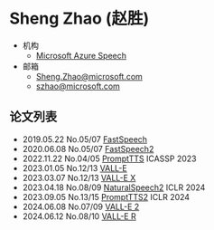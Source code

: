 # Sheng Zhao (赵胜)

- 机构
  - [Microsoft Azure Speech](../Institutions/ZJU_浙江大学.md)
- 邮箱
  - <Sheng.Zhao@microsoft.com>
  - <szhao@microsoft.com>

## 论文列表

- 2019.05.22 No.05/07 [FastSpeech](../Models/TTS2_Acoustic/2019.05.22_FastSpeech.md)
- 2020.06.08 No.05/07 [FastSpeech2](../Models/TTS2_Acoustic/2020.06.08_FastSpeech2.md)
- 2022.11.22 No.04/05 [PromptTTS](../Models/Prompt/2022.11.22_PromptTTS.md) ICASSP 2023
- 2023.01.05 No.12/13 [VALL-E](../Models/Speech_LLM/2023.01.05_VALL-E.md)
- 2023.03.07 No.12/13 [VALL-E X](../Models/Speech_LLM/2023.03.07_VALL-E_X.md)
- 2023.04.18 No.08/09 [NaturalSpeech2](../Models/Diffusion/2023.04.18_NaturalSpeech2.md) ICLR 2024
- 2023.09.05 No.13/15 [PromptTTS2](../Models/Prompt/2023.09.05_PromptTTS2.md) ICLR 2024
- 2024.06.08 No.07/09 [VALL-E 2](../Models/Speech_LLM/2024.06.08_VALL-E2.md)
- 2024.06.12 No.08/10 [VALL-E R](../Models/Speech_LLM/2024.06.12_VALL-E_R.md)